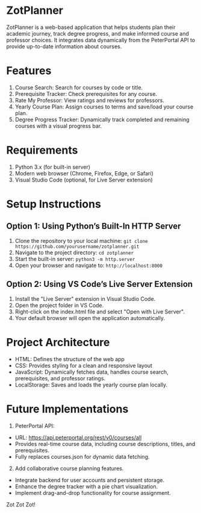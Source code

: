 # ZotPlanner

ZotPlanner is a web-based application that helps students plan their academic journey, track degree progress, and make informed course and professor choices. It integrates data dynamically from the PeterPortal API to provide up-to-date information about courses.

# Features

1. Course Search: Search for courses by code or title.
2. Prerequisite Tracker: Check prerequisites for any course.
3. Rate My Professor: View ratings and reviews for professors.
4. Yearly Course Plan: Assign courses to terms and save/load your course plan.
5. Degree Progress Tracker: Dynamically track completed and remaining courses with a visual progress bar.

# Requirements

1. Python 3.x (for built-in server)
2. Modern web browser (Chrome, Firefox, Edge, or Safari)
3. Visual Studio Code (optional, for Live Server extension)

# Setup Instructions

## Option 1: Using Python’s Built-In HTTP Server

1. Clone the repository to your local machine:
``git clone https://github.com/yourusername/zotplanner.git``
2. Navigate to the project directory:
``cd zotplanner``
3. Start the built-in server:
``python3 -m http.server``
4. Open your browser and navigate to:
``http://localhost:8000``

## Option 2: Using VS Code’s Live Server Extension

1. Install the "Live Server" extension in Visual Studio Code.
2. Open the project folder in VS Code.
3. Right-click on the index.html file and select "Open with Live Server".
4. Your default browser will open the application automatically.

# Project Architecture

- HTML: Defines the structure of the web app
- CSS: Provides styling for a clean and responsive layout
- JavaScript: Dynamically fetches data, handles course search, prerequisites, and professor ratings.
- LocalStorage: Saves and loads the yearly course plan locally.

# Future Implementations

1. PeterPortal API:
- URL: https://api.peterportal.org/rest/v0/courses/all
- Provides real-time course data, including course descriptions, titles, and prerequisites.
- Fully replaces courses.json for dynamic data fetching.

2. Add collaborative course planning features.
- Integrate backend for user accounts and persistent storage.
- Enhance the degree tracker with a pie chart visualization.
- Implement drag-and-drop functionality for course assignment.

Zot Zot Zot!
